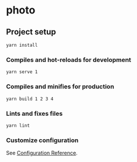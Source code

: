# photo

## Project setup
```
yarn install
```

### Compiles and hot-reloads for development
```
yarn serve 1
```

### Compiles and minifies for production
```
yarn build 1 2 3 4
```

### Lints and fixes files
```
yarn lint
```

### Customize configuration
See [Configuration Reference](https://cli.vuejs.org/config/).

